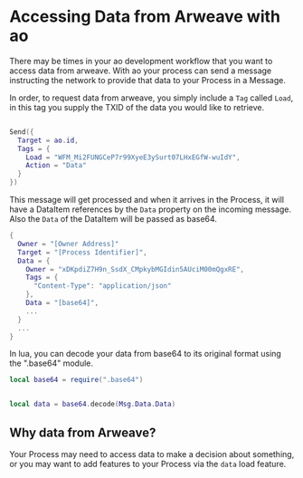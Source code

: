 # Accessing Data from Arweave with ao

There may be times in your ao development workflow that you want to access data from arweave. With ao your process can send a message instructing the network to provide that data to your Process in a Message.

In order, to request data from arweave, you simply include a `Tag` called `Load`, in this tag you supply the TXID of the data you would like to retrieve.

```lua

Send({
  Target = ao.id,
  Tags = {
    Load = "WFM_Mi2FUNGCeP7r99XyeE3ySurt07LHxEGfW-wuIdY",
    Action = "Data"
  }
})

```

This message will get processed and when it arrives in the Process, it will have a DataItem references by the `Data` property on the incoming message. Also the `Data` of the DataItem will be passed as base64.

```lua
{
  Owner = "[Owner Address]"
  Target = "[Process Identifier]",
  Data = {
    Owner = "xDKpdiZ7H9n_SsdX_CMpkybMGIdin5AUciM00mQgxRE",
    Tags = {
      "Content-Type": "application/json"
    },
    Data = "[base64]",
    ...
  }
  ...
}

```

In lua, you can decode your data from base64 to its original format using the ".base64" module.

```lua
local base64 = require(".base64")


local data = base64.decode(Msg.Data.Data)
```

## Why data from Arweave?

Your Process may need to access data to make a decision about something, or you may want to add features to your Process via the `data` load feature.
